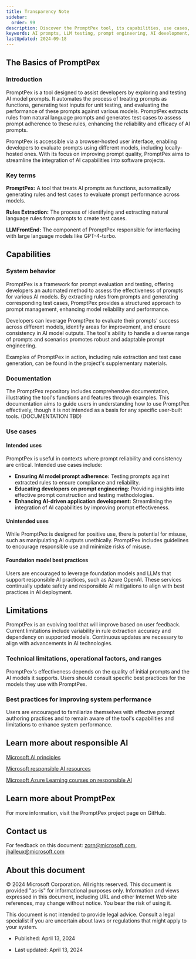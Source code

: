 ```yaml
---
title: Transparency Note
sidebar:
  order: 99
description: Discover the PromptPex tool, its capabilities, use cases, and best practices for responsible AI integration.
keywords: AI prompts, LLM testing, prompt engineering, AI development, responsible AI
lastUpdated: 2024-09-18
---
```


## The Basics of PromptPex

### Introduction

PromptPex is a tool designed to assist developers by exploring and testing AI model prompts. It automates the process of treating prompts as functions, generating test inputs for unit testing, and evaluating the performance of these prompts against various models. PromptPex extracts rules from natural language prompts and generates test cases to assess prompt adherence to these rules, enhancing the reliability and efficacy of AI prompts.

PromptPex is accessible via a browser-hosted user interface, enabling developers to evaluate prompts using different models, including locally-hosted ones. With its focus on improving prompt quality, PromptPex aims to streamline the integration of AI capabilities into software projects.

### Key terms

**PromptPex:** A tool that treats AI prompts as functions, automatically generating rules and test cases to evaluate prompt performance across models.

**Rules Extraction:** The process of identifying and extracting natural language rules from prompts to create test cases.

**LLMFrontEnd:** The component of PromptPex responsible for interfacing with large language models like GPT-4-turbo.

## Capabilities

### System behavior

PromptPex is a framework for prompt evaluation and testing, offering developers an automated method to assess the effectiveness of prompts for various AI models. By extracting rules from prompts and generating corresponding test cases, PromptPex provides a structured approach to prompt management, enhancing model reliability and performance.

Developers can leverage PromptPex to evaluate their prompts' success across different models, identify areas for improvement, and ensure consistency in AI model outputs. The tool's ability to handle a diverse range of prompts and scenarios promotes robust and adaptable prompt engineering.

Examples of PromptPex in action, including rule extraction and test case generation, can be found in the project's supplementary materials.

### Documentation

The PromptPex repository includes comprehensive documentation, illustrating the tool's functions and features through examples. This documentation aims to guide users in understanding how to use PromptPex effectively, though it is not intended as a basis for any specific user-built tools. (DOCUMENTATION TBD)

### Use cases

#### Intended uses

PromptPex is useful in contexts where prompt reliability and consistency are critical. Intended use cases include:

- **Ensuring AI model prompt adherence:** Testing prompts against extracted rules to ensure compliance and reliability.
- **Educating developers on prompt engineering:** Providing insights into effective prompt construction and testing methodologies.
- **Enhancing AI-driven application development:** Streamlining the integration of AI capabilities by improving prompt effectiveness.

#### Unintended uses

While PromptPex is designed for positive use, there is potential for misuse, such as manipulating AI outputs unethically. PromptPex includes guidelines to encourage responsible use and minimize risks of misuse.

#### Foundation model best practices

Users are encouraged to leverage foundation models and LLMs that support responsible AI practices, such as Azure OpenAI. These services continually update safety and responsible AI mitigations to align with best practices in AI deployment.

## Limitations

PromptPex is an evolving tool that will improve based on user feedback. Current limitations include variability in rule extraction accuracy and dependency on supported models. Continuous updates are necessary to align with advancements in AI technologies.

### Technical limitations, operational factors, and ranges

PromptPex's effectiveness depends on the quality of initial prompts and the AI models it supports. Users should consult specific best practices for the models they use with PromptPex.

### Best practices for improving system performance

Users are encouraged to familiarize themselves with effective prompt authoring practices and to remain aware of the tool's capabilities and limitations to enhance system performance.

## Learn more about responsible AI

[Microsoft AI principles](https://www.microsoft.com/en-us/ai/responsible-ai)

[Microsoft responsible AI resources](https://www.microsoft.com/en-us/ai/responsible-ai-resources)

[Microsoft Azure Learning courses on responsible AI](https://docs.microsoft.com/en-us/learn/paths/responsible-ai-business-principles/)

## Learn more about PromptPex

For more information, visit the PromptPex project page on GitHub.

## Contact us

For feedback on this document: <zorn@microsoft.com>, <jhalleux@microsoft.com>

## About this document

© 2024 Microsoft Corporation. All rights reserved. This document is provided "as-is" for informational purposes only. Information and views expressed in this document, including URL and other Internet Web site references, may change without notice. You bear the risk of using it.

This document is not intended to provide legal advice. Consult a legal specialist if you are uncertain about laws or regulations that might apply to your system.

- Published: April 13, 2024

- Last updated: April 13, 2024
